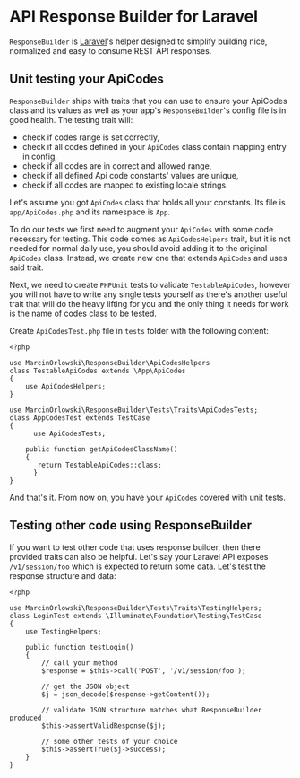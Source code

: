 # API Response Builder for Laravel #

`ResponseBuilder` is [Laravel](https://laravel.com/)'s helper designed to simplify building
nice, normalized and easy to consume REST API responses.

## Unit testing your ApiCodes ##

`ResponseBuilder` ships with traits that you can use to ensure your ApiCodes class and its values
 as well as your app's `ResponseBuilder`'s config file is in good health. The testing trait 
 will:
 
  * check if codes range is set correctly,
  * check if all codes defined in your `ApiCodes` class contain mapping entry in config,
  * check if all codes are in correct and allowed range,
  * check if all defined Api code constants' values are unique,
  * check if all codes are mapped to existing locale strings.
  
 Let's assume you got `ApiCodes` class that holds all your constants. Its file is `app/ApiCodes.php`
 and its namespace is `App`. 

 To do our tests we first need to augment your `ApiCodes` with some code necessary for testing. This
 code comes as `ApiCodesHelpers` trait, but it is not needed for normal daily use, you should avoid
 adding it to the original `ApiCodes` class. Instead, we create new one that extends `ApiCodes` and
 uses said trait.

 Next, we need to create `PHPUnit` tests to validate `TestableApiCodes`, however you will not have
 to write any single tests yourself as there's another useful trait that will do the heavy lifting
 for you and the only thing it needs for work is the name of codes class to be tested. 
  
 Create `ApiCodesTest.php` file in `tests` folder with the following content:
 
    <?php

    use MarcinOrlowski\ResponseBuilder\ApiCodesHelpers
    class TestableApiCodes extends \App\ApiCodes
    {
        use ApiCodesHelpers;
    }

    use MarcinOrlowski\ResponseBuilder\Tests\Traits\ApiCodesTests;
    class AppCodesTest extends TestCase
    {
 	      use ApiCodesTests;
 
        public function getApiCodesClassName() 
        {
           return TestableApiCodes::class;
 	      }
    }


 And that's it. From now on, you have your `ApiCodes` covered with unit tests.


## Testing other code using ResponseBuilder ##

 If you want to test other code that uses response builder, then there provided traits can also be 
 helpful. Let's say your Laravel API exposes `/v1/session/foo` which is expected to return some
 data. Let's test the response structure and data:
 
    <?php
    
    use MarcinOrlowski\ResponseBuilder\Tests\Traits\TestingHelpers;
    class LoginTest extends \Illuminate\Foundation\Testing\TestCase
    {
        use TestingHelpers;
        
        public function testLogin()
        {
            // call your method
            $response = $this->call('POST', '/v1/session/foo');
            
            // get the JSON object
            $j = json_decode($response->getContent());
            
            // validate JSON structure matches what ResponseBuilder produced
            $this->assertValidResponse($j);
            
            // some other tests of your choice
            $this->assertTrue($j->success);
        }
    }

